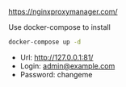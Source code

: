 https://nginxproxymanager.com/

Use docker-compose to install

```bash
docker-compose up -d
```

- Url: http://127.0.0.1:81/
- Login: admin@example.com
- Password: changeme